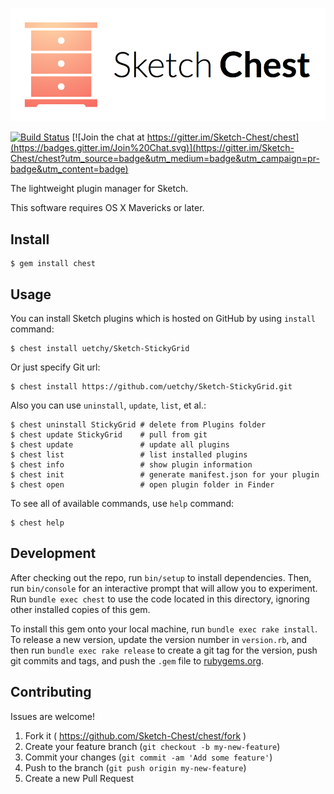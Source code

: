 ![Logo](https://raw.githubusercontent.com/Sketch-Chest/chest/master/assets/readme_images/logo.png)

[![Build Status](https://travis-ci.org/Sketch-Chest/chest.svg?branch=master)](https://travis-ci.org/Sketch-Chest/chest) [![Join the chat at https://gitter.im/Sketch-Chest/chest](https://badges.gitter.im/Join%20Chat.svg)](https://gitter.im/Sketch-Chest/chest?utm_source=badge&utm_medium=badge&utm_campaign=pr-badge&utm_content=badge)

The lightweight plugin manager for Sketch.

This software requires OS X Mavericks or later.

## Install

```console
$ gem install chest
```

## Usage

You can install Sketch plugins which is hosted on GitHub by using `install` command:

```console
$ chest install uetchy/Sketch-StickyGrid
```

Or just specify Git url:

```console
$ chest install https://github.com/uetchy/Sketch-StickyGrid.git
```

Also you can use `uninstall`, `update`, `list`, et al.:

```console
$ chest uninstall StickyGrid # delete from Plugins folder
$ chest update StickyGrid    # pull from git
$ chest update               # update all plugins
$ chest list                 # list installed plugins
$ chest info                 # show plugin information
$ chest init                 # generate manifest.json for your plugin
$ chest open                 # open plugin folder in Finder
```

To see all of available commands, use `help` command:

```console
$ chest help
```

## Development

After checking out the repo, run `bin/setup` to install dependencies. Then, run `bin/console` for an interactive prompt that will allow you to experiment. Run `bundle exec chest` to use the code located in this directory, ignoring other installed copies of this gem.

To install this gem onto your local machine, run `bundle exec rake install`. To release a new version, update the version number in `version.rb`, and then run `bundle exec rake release` to create a git tag for the version, push git commits and tags, and push the `.gem` file to [rubygems.org](https://rubygems.org).

## Contributing

Issues are welcome!

1. Fork it ( <https://github.com/Sketch-Chest/chest/fork> )
2. Create your feature branch (`git checkout -b my-new-feature`)
3. Commit your changes (`git commit -am 'Add some feature'`)
4. Push to the branch (`git push origin my-new-feature`)
5. Create a new Pull Request
